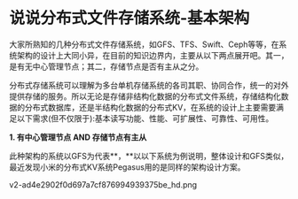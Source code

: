 # 说说分布式文件存储系统-基本架构

大家所熟知的几种分布式文件存储系统，如GFS、TFS、Swift、Ceph等等，在系统架构的设计上大同小异，在目前的知识边界内，主要从以下两点展开吧。其一，是有无中心管理节点；其二，存储节点是否有主从之分。

分布式存储系统可以理解为多台单机存储系统的各司其职、协同合作，统一的对外提供存储的服务。所以无论是存储非结构化数据的分布式文件系统，存储结构化数据的分布式数据库，还是半结构化数据的分布式KV，在系统的设计上主要需要满足以下需求\(但不仅限于\):基本读写功能、性能、可扩展性、可靠性、可用性。

**1. 有中心管理节点 AND 存储节点有主从**

此种架构的系统以GFS为代表**，**以以下系统为例说明，整体设计和GFS类似，最近发现小米的分布式KV系统Pegasus用的是同样的架构设计方案。

v2-ad4e2902f0d697a7cf876994939375be\_hd.png

